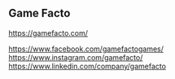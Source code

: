 ## Game Facto

https://gamefacto.com/

https://www.facebook.com/gamefactogames/
https://www.instagram.com/gamefacto/
https://www.linkedin.com/company/gamefacto
